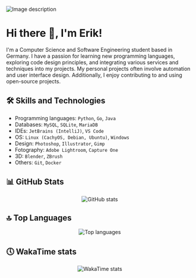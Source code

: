 ![Image description](https://cloud.evicka.de/evickaNewGithubreadme3transparent-min.png)

# Hi there 👋, I'm Erik!

I'm a Computer Science and Software Engineering student based in Germany. I have a passion for learning new programming languages, exploring code design principles, and integrating various services and techniques into my projects. My personal projects often involve automation and user interface design. Additionally, I enjoy contributing to and using open-source projects.

## 🛠️ Skills and Technologies

- Programming languages: `Python`, `Go`, `Java`
- Databases: `MySQL`, `SQLite`, `MariaDB`
- IDEs: `JetBrains (IntelliJ)`, `VS Code`
- OS: `Linux (CachyOS, Debian, Ubuntu)`, `Windows`
- Design: `Photoshop`, `Illustrator`, `Gimp`
- Fotography: `Adobe Lightroom`, `Capture One`
- 3D: `Blender`, `ZBrush`
- Others: `Git`, `Docker`

<!-- ## 🏆 Achievements

- [Achievement 1]
- [Achievement 2]
- [Achievement 3] -->

<!-- ## 📫 How to reach me

You can reach me on [LinkedIn](your-linkedin-url) or send me an email at (your-email). -->

<!-- ## 📚 Latest Blog Posts

- [Blog Post 1](blog-post-url)
- [Blog Post 2](blog-post-url) -->

## 📊 GitHub Stats

<div align="center">
  <img src="https://github-readme-stats.vercel.app/api?username=EvickaStudio&show=reviews,discussions_started,discussions_answered,prs_merged,prs_merged_percentage&show_icons=true&theme=transparent" alt="GitHub stats">
</div>

## 🔝 Top Languages

<div align="center">
  <img src="https://github-readme-stats.vercel.app/api/top-langs/?username=EvickaStudio&theme=transparent" alt="Top languages">
</div>

## 🕔 WakaTime stats

<div align="center">
  <img src="https://github-readme-stats.vercel.app/api/wakatime?username=evickastudio&layout=compact&theme=transparent" alt="WakaTime stats">
</div>
